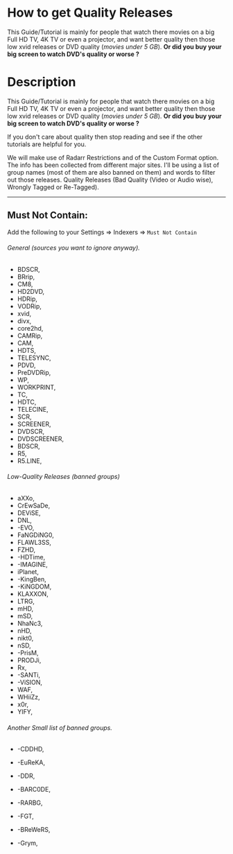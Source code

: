 # How to get Quality Releases

This Guide/Tutorial is mainly for people that watch there movies on a big Full HD TV, 4K TV or even a projector,
and want better quality then those low xvid releases or DVD quality (*movies under 5 GB*).
**Or did you buy your big screen to watch DVD's quality or worse ?**

# Description

This Guide/Tutorial is mainly for people that watch there movies on a big Full HD TV, 4K TV or even a projector,
and want better quality then those low xvid releases or DVD quality (*movies under 5 GB*).
**Or did you buy your big screen to watch DVD's quality or worse ?**

If you don't care about quality then stop reading and see if the other tutorials are helpful for you.

We will make use of Radarr Restrictions and of the Custom Format option.
The info has been collected from different major sites.
I'll be using a list of group names (most of them are also banned on them) and words to filter out those releases.
Quality Releases (Bad Quality (Video or Audio wise), Wrongly Tagged or Re-Tagged).

------

## Must Not Contain:

Add the following to your Settings => Indexers => `Must Not Contain`

###### General (sources you want to ignore anyway).

- BDSCR,
- BRrip,
- CM8,
- HD2DVD,
- HDRip,
- VODRip,
- xvid,
- divx,
- core2hd,
- CAMRip,
- CAM,
- HDTS,
- TELESYNC,
- PDVD,
- PreDVDRip,
- WP,
- WORKPRINT,
- TC,
- HDTC,
- TELECINE,
- SCR,
- SCREENER,
- DVDSCR,
- DVDSCREENER,
- BDSCR,
- R5,
- R5.LINE,



###### Low-Quality Releases (banned groups)

- aXXo,
- CrEwSaDe,
- DEViSE,
- DNL,
- -EVO,
- FaNGDiNG0,
- FLAWL3SS,
- FZHD,
- -HDTime,
- -IMAGINE,
- iPlanet,
- -KingBen,
- -KiNGDOM,
- KLAXXON,
- LTRG,
- mHD,
- mSD,
- NhaNc3,
- nHD,
- nikt0,
- nSD,
- -PrisM,
- PRODJi,
- Rx,
- -SANTi,
- -ViSION,
- WAF,
- WHiiZz,
- x0r,
- YIFY,



###### Another Small list of banned groups.

- -CDDHD,

- -EuReKA,

- -DDR,

- -BARC0DE,

- -RARBG,

- -FGT,

- -BReWeRS,

- -Grym,

  